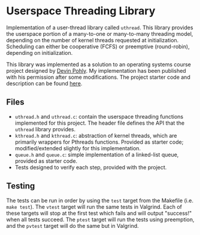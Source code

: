 # Userspace Threading Library

Implementation of a user-thread library called `uthread`. 
This library provides the userspace portion of a many-to-one or
many-to-many threading model, depending on the number of kernel threads
requested at initialization. Scheduling can either be cooperative (FCFS)
or preemptive (round-robin), depending on initialization.

This library was implemented as a solution to an operating systems course project designed by [Devin Pohly](https://github.com/devinpohly/). My implementation has been published with his permission after some modifications. The project starter code and description can be found [here](https://github.com/devinpohly/csci455-project2). 

## Files

- `uthread.h` and `uthread.c`: contain the userspace threading functions implemented for this project. The header file
  defines the API that the `uthread` library provides.
- `kthread.h` and `kthread.c`: abstraction of kernel threads, which are primarily 
  wrappers for Pthreads functions. Provided as starter code; modified/extended slightly for this implementation.
- `queue.h` and `queue.c`: simple implementation of a linked-list queue, provided as starter code.
- Tests designed to verify each step, provided with the project.

## Testing
The tests can be run in order by using the `test` target from the Makefile
(i.e. `make test`). The `vtest` target will run the same tests in
Valgrind.  Each of these targets will stop at the first test which fails
and will output "success!" when all tests succeed.
The `ptest` target will run the tests using preemption, and the `pvtest` target will do the same but in Valgrind.
